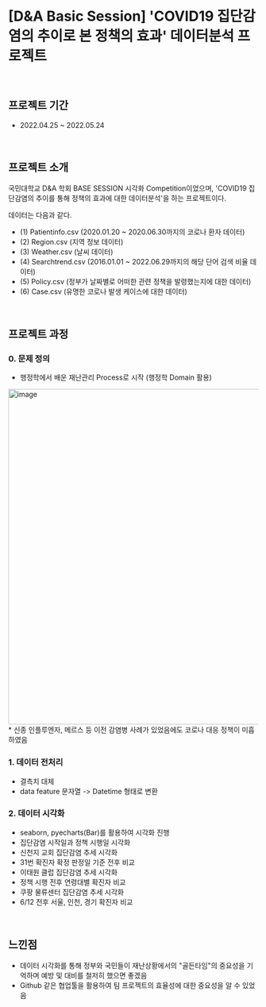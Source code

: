 # [D&A Basic Session] 'COVID19 집단감염의 추이로 본 정책의 효과' 데이터분석 프로젝트

<br>

## 프로젝트 기간
- 2022.04.25 ~ 2022.05.24

<br>

## 프로젝트 소개 
국민대학교 D&A 학회 BASE SESSION 시각화 Competition이었으며, 'COVID19 집단감염의 추이를 통해 정책의 효과에 대한 데이터분석'을 하는 프로젝트이다.

데이터는 다음과 같다.
* (1) Patientinfo.csv (2020.01.20 ~ 2020.06.30까지의 코로나 환자 데이터)
* (2) Region.csv (지역 정보 데이터)
* (3) Weather.csv (날씨 데이터)
* (4) Searchtrend.csv (2016.01.01 ~ 2022.06.29까지의 해당 단어 검색 비율 데이터)
* (5) Policy.csv (정부가 날짜별로 어떠한 관련 정책을 발령했는지에 대한 데이터)
* (6) Case.csv (유명한 코로나 발생 케이스에 대한 데이터)

<br>

## 프로젝트 과정

### 0. 문제 정의
* 행정학에서 배운 재난관리 Process로 시작 (행정학 Domain 활용)
<img width="676" alt="image" src="https://github.com/ge0nha0/Projects/assets/100743813/f398b90f-c530-4f5b-92c0-df38bfd6d46b">
* 신종 인플루엔자, 메르스 등 이전 감염병 사례가 있었음에도 코로나 대응 정책이 미흡하였음 

### 1. 데이터 전처리
* 결측치 대체
* data feature 문자열 -> Datetime 형태로 변환

### 2. 데이터 시각화
* seaborn, pyecharts(Bar)를 활용하여 시각화 진행
* 집단감염 시작일과 정책 시행일 시각화
* 신천지 교회 집단감염 추세 시각화
* 31번 확진자 확정 판정일 기준 전후 비교
* 이태원 클럽 집단감염 추세 시각화
* 정책 시행 전후 연령대별 확진자 비교
* 쿠팡 물류센터 집단감염 추세 시각화
* 6/12 전후 서울, 인천, 경기 확진자 비교

<br>

## 느낀점
* 데이터 시각화를 통해 정부와 국민들이 재난상황에서의 "골든타임"의 중요성을 기억하며 예방 및 대비를 철저히 했으면 좋겠음
* Github 같은 협업툴을 활용하여 팀 프로젝트의 효율성에 대한 중요성을 알 수 있었음
